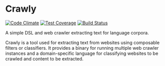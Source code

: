 Crawly
=======

[![Code Climate](https://codeclimate.com/github/kamilkowalski/crawly/badges/gpa.svg)](https://codeclimate.com/github/kamilkowalski/crawly)
[![Test Coverage](https://codeclimate.com/github/kamilkowalski/crawly/badges/coverage.svg)](https://codeclimate.com/github/kamilkowalski/crawly/coverage)
[![Build Status](https://travis-ci.org/kamilkowalski/crawly.svg?branch=master)](https://travis-ci.org/kamilkowalski/crawly)

A simple DSL and web crawler extracting text for language corpora.

Crawly is a tool used for extracting text from websites using composable filters
or classifiers. It provides a binary for running multiple web crawler instances
and a domain-specific language for classifying websites to be crawled and content
to be extracted.

